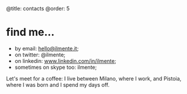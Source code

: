 @title: contacts
@order: 5

# find me...

* by email: hello@ilmente.it;
* on twitter: @ilmente;
* on linkedin: www.linkedin.com/in/ilmente;
* sometimes on skype too: ilmente;

Let's meet for a coffee: I live between Milano, where I work, and Pistoia, where I was born and I spend my days off.